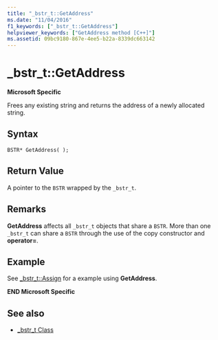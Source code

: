 ```yaml
---
title: "_bstr_t::GetAddress"
ms.date: "11/04/2016"
f1_keywords: ["_bstr_t::GetAddress"]
helpviewer_keywords: ["GetAddress method [C++]"]
ms.assetid: 09bc9180-867e-4ee5-b22a-8339dc663142
---
```

# _bstr_t::GetAddress

**Microsoft Specific**

Frees any existing string and returns the address of a newly allocated string.

## Syntax

```
BSTR* GetAddress( );
```

## Return Value

A pointer to the `BSTR` wrapped by the `_bstr_t`.

## Remarks

**GetAddress** affects all `_bstr_t` objects that share a `BSTR`. More than one `_bstr_t` can share a `BSTR` through the use of the copy constructor and **operator=**.

## Example

See [_bstr_t::Assign](../cpp/bstr-t-assign.md) for a example using **GetAddress**.

**END Microsoft Specific**

## See also

- [_bstr_t Class](../cpp/bstr-t-class.md)
